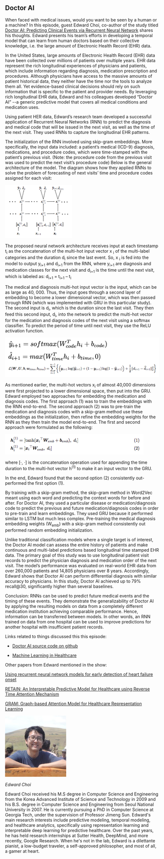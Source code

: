 ## Doctor AI

When faced with medical issues, would you want to be seen by a human or a machine? In this episode, guest Edward Choi, co-author of the study titled [Doctor AI: Predicting Clinical Events via Recurrent Neural Network](https://arxiv.org/pdf/1511.05942.pdf) shares his thoughts.  Edward presents his team’s efforts in developing a temporal model that can learn from human doctors based on their collective knowledge, i.e. the large amount of Electronic Health Record (EHR) data.

In the United States, large amounts of Electronic Health Record (EHR) data have been collected over millions of patients over multiple years. EHR data represent the rich longitudinal experiences of physicians and patients, which include information regarding diagnosis, medication prescription and procedures. Although physicians have access to the massive amounts of patient historical data, they neither have the time nor the tools to analyze them all. Yet evidence-based clinical decisions should rely on such information that is specific to the patient and provider needs. By leveraging rich longitudinal EHR data, Edward and his colleagues developed “Doctor AI” --a generic predictive model that covers all medical conditions and medication uses.

Using patient HER data, Edward’s research team developed a successful application of Recurrent Neural Networks (RNN) to predict the diagnosis and medical code that will be issued in the next visit, as well as the time of the next visit. They used RNNs to capture the longitudinal EHR patterns. 

The initialization of the RNN involved using skip-gram embeddings. More specifically, the input data included: a patient’s medical (ICD-9) diagnosis, medications, and procedure codes, which were time-stamped with the patient’s previous visit. (Note: the procedure code from the previous visit was used to predict the next visit’s procedure code) Below is the general architecture of the model. The diagram shows how they applied RNNs to solve the problem of forecasting of next visits’ time and procedure codes assigned for each visit:

<img src="src-doctor-ai/rnn.png" />

The proposed neural network architecture receives input at each timestamp t<sub>i</sub> as the concatenation of the multi-hot input vector x <sub>i</sub> of the multi-label categories and the duration d<sub>i</sub> since the last event. So, x <sub>i</sub> is fed into the model to output y<sub>i+1</sub> and d<sub>i+1</sub> from the RNN, where y<sub>i+1</sub> are diagnosis and medication classes for the next visit and d<sub>i+1</sub> is the time until the next visit, which is labeled as: d<sub>i+1</sub> = t<sub>i+1</sub> – t<sub>i</sub>

The medical and diagnosis multi-hot input vector is the input, which can be as large as 40, 000. Thus, the input goes through a second layer of embedding to become a lower dimensional vector, which was then passed through RNN (which was implemented with GRU in this particular study). The second input is d<sub>i</sub>, which is the duration since the last visit. They then feed this second input, d<sub>i</sub>, into the network to predict the multi-hot vector for the medication and diagnosis codes of the next visit using a softmax classifier. To predict the period of time until next visit, they use the ReLU activation function. 

<img src="src-doctor-ai/final_layer.png" />

As mentioned earlier, the multi-hot vectors x<sub>i</sub> of almost 40,000 dimensions were first projected to a lower dimensional space, then put into the GRU. Edward employed two approaches for embedding the medication and diagnosis codes. The first approach (1) was to train the embeddings with the RNN end-to-end. The second approach (2) was to pre-train the medication and diagnosis codes with a skip-gram method use these embeddings as the initialization, then refine the embedding weights for the RNN as they then train the model end-to-end.  The first and second approach were formulated as the following:

<img src="src-doctor-ai/embed.png" />

where [·, ·] is the concatenation operation used for appending the time duration to the multi-hot vector h<sup>(1)</sup> to make it an input vector to the GRU.

In the end, Edward found that the second option (2) consistently out-performed the first option (1). 

By training with a skip-gram method, the skip-gram method in Word2Vec meant using each word and predicting the context words for before and after. For Doctor AI, they used a particular disease or medication/diagnosis code to predict the previous and future medication/diagnosis codes in order to pre-train and learn embeddings. They used GRU because it performed similar to LSTM but much less complex. Pre-training the medical diagnosis embedding weights (W<sub>emb</sub>) with a skip-gram method consistently out performed random embedding initialization.

Unlike traditional classification models where a single target is of interest, the Doctor AI model can assess the entire history of patients and make continuous and multi-label predictions based longitudinal time stamped EHR data. The primary goal of this study was to use longitudinal patient visit records to predict the physician diagnosis and medication order of
the next visit. The model’s performance was evaluated on real-world EHR data from over 260,000 patients and 14,805 physicians over 8 years. Accordingly, Edward shows that Doctor AI can perform differential diagnosis with similar accuracy to physicians. In this study, Doctor AI achieved up to 79% recall@30, significantly higher than several baselines. 

Conclusion: RNNs can be used to predict future medical events and the timing of these events. They demonstrate the generalizability of Doctor AI by applying the resulting models on data from a completely different medication institution achieving comparable performance. Hence, information can be transferred between models. In other words, an RNN trained on data from one hospital can be used to improve predictions for another hospital with insufficient patient records.

Links related to things discussed this this episode:

* [Doctor AI source code on github](https://github.com/mp2893/doctorai)

* [Machine Learning in Healthcare](http://mucmd.org/)


Other papers from Edward mentioned in the show:

[Using recurrent neural network models for early detection of heart failure onset](http://mp2893.com/docs/jamia2016.pdf)

[RETAIN: An Interpretable Predictive Model for Healthcare using Reverse Time Attention Mechanism](https://papers.nips.cc/paper/6321-retain-an-interpretable-predictive-model-for-healthcare-using-reverse-time-attention-mechanism)

[GRAM: Graph-based Attention Model for Healthcare Representation Learning](https://arxiv.org/abs/1611.07012)


<div class="row">
	<div class="col-xs-12 col-sm-3">
		<img alt="Edward Choi, Doctor AI coauthor" src="src-doctor-ai/edward-choi.png" />
		<br/>
		<p><i>Edward Choi</i></p>
	</div>
	<div class="col-xs-12 col-sm-9">
		Edward Choi received his M.S degree in Computer Science and Engineering from the Korea Advanced Institute of Science and Technology in 2009 and his B.S. degree in Computer Science and Engineering from Seoul National University in 2007. He is currently pursuing a PhD in Computer Science at Georgia Tech, under the supervision of Professor Jimeng Sun. Edward's main research interests include predictive modeling, temporal modeling, and healthcare analytics, specifically using representation learning and interpretable deep learning for predictive healthcare. Over the past years, he has held research internships at Sutter Health, DeepMind, and more recently, Google Research.  When he's not in the lab, Edward is a dilettante pianist, a low-budget traveler, a self-approved philosopher, and most of all, a gamer at heart.
	</div>
</div>
